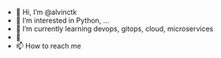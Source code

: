 - 👋 Hi, I’m @alvinctk
- 👀 I’m interested in Python, ...
- 🌱 I’m currently learning devops, gitops, cloud, microservices 
- 💞️ 
- 📫 How to reach me 

<!---
alvinctk/alvinctk is a ✨ special ✨ repository because its `README.md` (this file) appears on your GitHub profile.
You can click the Preview link to take a look at your changes.
--->

